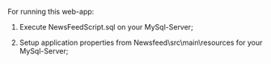 For running this web-app:

1) Execute NewsFeedScript.sql on your MySql-Server;

2) Setup application properties from Newsfeed\src\main\resources for your MySql-Server;
